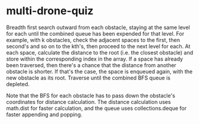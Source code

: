 # multi-drone-quiz

Breadth first search outward from each obstacle, staying at the same 
level for each until the combined queue has been expended for that level. For example,
with k obstacles, check the adjacent spaces to the first, then second's and so on
to the kth's, then proceed to the next level for each. At each space, calculate the distance 
to the root (i.e. the closest obstacle) and store within the corresponding index in the array. 
If a space has already been traversed, then there's a chance that the distance from another 
obstacle is shorter. If that's the case, the space is enqueued again, with the new obstacle as 
its root. Traverse until the combined BFS queue is depleted.

Note that the BFS for each obstacle has to pass down the obstacle's coordinates for 
distance calculation. The distance calculation uses math.dist for faster calculation, 
and the queue uses collections.deque for faster appending and popping.